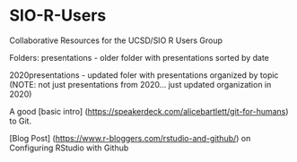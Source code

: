# SIO-R-Users
Collaborative Resources for the UCSD/SIO R Users Group

Folders: 
presentations - older folder with presentations sorted by date

2020presentations - updated foler with presentations organized by topic (NOTE: not just presentations from 2020... just updated organization in 2020)

A good [basic intro] (https://speakerdeck.com/alicebartlett/git-for-humans) to Git.

[Blog Post] (https://www.r-bloggers.com/rstudio-and-github/) on Configuring RStudio with Github 

